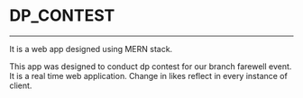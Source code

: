 # DP_CONTEST
____

It is a web app designed using MERN stack.

This app was designed to conduct dp contest for our branch farewell event.
It is a real time web application. Change in likes reflect in every instance of client.
